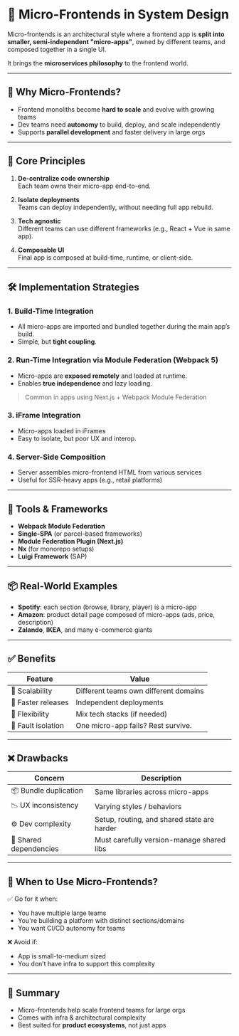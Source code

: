 # 🧩 Micro-Frontends in System Design

Micro-frontends is an architectural style where a frontend app is **split into smaller, semi-independent "micro-apps"**, owned by different teams, and composed together in a single UI.

It brings the **microservices philosophy** to the frontend world.

---

## 🧠 Why Micro-Frontends?

- Frontend monoliths become **hard to scale** and evolve with growing teams
- Dev teams need **autonomy** to build, deploy, and scale independently
- Supports **parallel development** and faster delivery in large orgs

---

## 🔧 Core Principles

1. **De-centralize code ownership**  
   Each team owns their micro-app end-to-end.

2. **Isolate deployments**  
   Teams can deploy independently, without needing full app rebuild.

3. **Tech agnostic**  
   Different teams can use different frameworks (e.g., React + Vue in same app).

4. **Composable UI**  
   Final app is composed at build-time, runtime, or client-side.

---

## 🛠️ Implementation Strategies

### 1. **Build-Time Integration**
- All micro-apps are imported and bundled together during the main app’s build.
- Simple, but **tight coupling**.

### 2. **Run-Time Integration via Module Federation (Webpack 5)**
- Micro-apps are **exposed remotely** and loaded at runtime.
- Enables **true independence** and lazy loading.

> Common in apps using Next.js + Webpack Module Federation

### 3. **iFrame Integration**
- Micro-apps loaded in iFrames
- Easy to isolate, but poor UX and interop.

### 4. **Server-Side Composition**
- Server assembles micro-frontend HTML from various services
- Useful for SSR-heavy apps (e.g., retail platforms)

---

## 🧪 Tools & Frameworks

- **Webpack Module Federation**
- **Single-SPA** (or parcel-based frameworks)
- **Module Federation Plugin (Next.js)**  
- **Nx** (for monorepo setups)
- **Luigi Framework** (SAP)

---

## 📦 Real-World Examples

- **Spotify**: each section (browse, library, player) is a micro-app
- **Amazon**: product detail page composed of micro-apps (ads, price, description)
- **Zalando**, **IKEA**, and many e-commerce giants

---

## ✅ Benefits

| Feature | Value |
|--------|-------|
| 🔁 Scalability | Different teams own different domains |
| 🚀 Faster releases | Independent deployments |
| 🧩 Flexibility | Mix tech stacks (if needed) |
| 🧪 Fault isolation | One micro-app fails? Rest survive. |

---

## ❌ Drawbacks

| Concern | Description |
|--------|-------------|
| 📦 Bundle duplication | Same libraries across micro-apps |
| 📉 UX inconsistency | Varying styles / behaviors |
| ⚙️ Dev complexity | Setup, routing, and shared state are harder |
| 🔗 Shared dependencies | Must carefully version-manage shared libs |

---

## 📍 When to Use Micro-Frontends?

✅ Go for it when:
- You have multiple large teams
- You're building a platform with distinct sections/domains
- You want CI/CD autonomy for teams

❌ Avoid if:
- App is small-to-medium sized
- You don’t have infra to support this complexity

---

## 📘 Summary

- Micro-frontends help scale frontend teams for large orgs
- Comes with infra & architectural complexity
- Best suited for **product ecosystems**, not just apps

